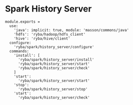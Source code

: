 # Spark History Server

    module.exports =
      use:
        'java': implicit: true, module: 'masson/commons/java'
        'hdfs': 'ryba/hadoop/hdfs_client'
        'hive': 'ryba/hive/client'
      configure:
        'ryba/spark/history_server/configure'
      commands:
        'install': [
          'ryba/spark/history_server/install'
          'ryba/spark/history_server/start'
          'ryba/spark/history_server/check'
        ]
        'start':
          'ryba/spark/history_server/start'
        'stop':
          'ryba/spark/history_server/stop'
        'start':
          'ryba/spark/history_server/check'
